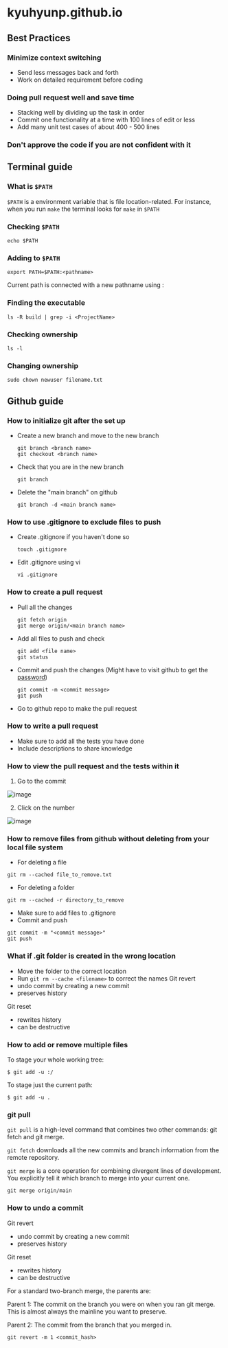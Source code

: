 # kyuhyunp.github.io

## Best Practices
### Minimize context switching
- Send less messages back and forth
- Work on detailed requirement before coding

### Doing pull request well and save time
- Stacking well by dividing up the task in order
- Commit one functionality at a time with 100 lines of edit or less
- Add many unit test cases of about 400 - 500 lines

### Don't approve the code if you are not confident with it

## Terminal guide
### What is `$PATH`
`$PATH` is a environment variable that is file location-related. 
For instance, when you run `make` the terminal looks for `make` in `$PATH`

### Checking `$PATH`
```
echo $PATH
```

### Adding to `$PATH`
```
export PATH=$PATH:<pathname>
```
Current path is connected with a new pathname using :

### Finding the executable
`ls -R build | grep -i <ProjectName>`

### Checking ownership 
`ls -l`

### Changing ownership
`sudo chown newuser filename.txt`


## Github guide

### How to initialize git after the set up
- Create a new branch and move to the new branch
  ```
  git branch <branch name>
  git checkout <branch name>
  ```

- Check that you are in the new branch
  ```
  git branch
  ```
  
- Delete the "main branch" on github
  ```
  git branch -d <main branch name>
  ```

### How to use .gitignore to exclude files to push
- Create .gitignore if you haven't done so
  ```
  touch .gitignore
  ```

- Edit .gitignore using vi
  ```
  vi .gitignore
  ```

### How to create a pull request
- Pull all the changes
  ```
  git fetch origin
  git merge origin/<main branch name>
  ```
  
- Add all files to push and check
  ```
  git add <file name> 
  git status
  ```
  
- Commit and push the changes (Might have to visit github to get the [password](https://stackoverflow.com/questions/68775869/message-support-for-password-authentication-was-removed))
  ```
  git commit -m <commit message>
  git push
  ```

- Go to github repo to make the pull request

### How to write a pull request
- Make sure to add all the tests you have done
- Include descriptions to share knowledge


### How to view the pull request and the tests within it
1. Go to the commit

![image](https://github.com/user-attachments/assets/7a67a2f2-1390-43ca-b340-48f7ffb4b2dd)

2. Click on the number

![image](https://github.com/user-attachments/assets/1c2f53da-ff1f-4527-ab80-ed6822228b0a)

### How to remove files from github without deleting from your local file system
- For deleting a file
```
git rm --cached file_to_remove.txt 
```
- For deleting a folder
```
git rm --cached -r directory_to_remove
```
- Make sure to add files to .gitignore
- Commit and push
```
git commit -m "<commit message>"
git push
```

### What if .git folder is created in the wrong location
- Move the folder to the correct location
- Run `git rm --cache <filename>` to correct the names
Git revert
- undo commit by creating a new commit
- preserves history

Git reset
- rewrites history
- can be destructive

### How to add or remove multiple files
To stage your whole working tree:
```
$ git add -u :/
```

To stage just the current path:
```
$ git add -u .
```
### git pull
`git pull` is a high-level command that combines two other commands: git fetch and git merge.

`git fetch` downloads all the new commits and branch information from the remote repository.

`git merge` is a core operation for combining divergent lines of development. You explicitly tell it which branch to merge into your current one.

```
git merge origin/main
```

### How to undo a commit
Git revert
- undo commit by creating a new commit
- preserves history

Git reset
- rewrites history
- can be destructive

For a standard two-branch merge, the parents are:

Parent 1: The commit on the branch you were on when you ran git merge. This is almost always the mainline you want to preserve.

Parent 2: The commit from the branch that you merged in.
```
git revert -m 1 <commit_hash>
```







